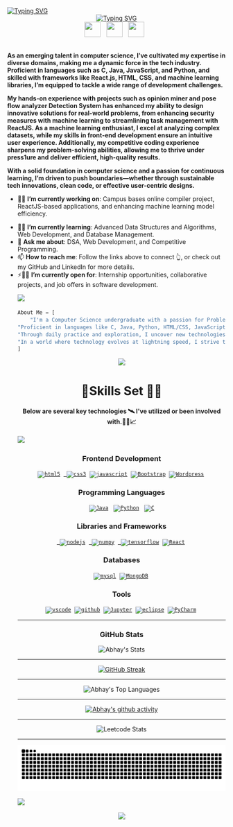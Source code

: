 <div>
    <div align="left">
        <a href="https://git.io/typing-svg"><img src="https://readme-typing-svg.herokuapp.com?font=Jersey+10+Charted&duration=900&pause=1&color=106FF7&random=false&width=435&lines=Abhay+Gupta;Abhay" alt="Typing SVG" /></a>
    </div>
    </div>
    <div align="center">
        <a href="https://git.io/typing-svg"><img src="https://readme-typing-svg.herokuapp.com?font=Jersey+25+&weight=500&size=25&pause=700&random=false&width=435&lines=Hi+%F0%9F%91%8B+I'm+Abhay+Gupta;Software+Developer;Web+Development;Algorithms;" alt="Typing SVG" /></a>
    </div>
    <div align="center">
<a href="https://leetcode.com/u/abhaygupta_1/"><img src="https://upload.wikimedia.org/wikipedia/commons/1/19/LeetCode_logo_black.png" width="37" height="35" style="margin-right: 10px;" /></a>
          <a href="mailto:abhaygu2789@gmail.com"><img src="https://www.logo.wine/a/logo/Gmail/Gmail-Logo.wine.svg" width="37" height="35" style="margin-right: 10px;" /></a>
    <a href="https://www.linkedin.com/in/abhay-gupta-2ag789/"><img src="https://upload.wikimedia.org/wikipedia/commons/thumb/f/f8/LinkedIn_icon_circle.svg/1200px-LinkedIn_icon_circle.svg.png" width="37" height="35" style="margin-right: 10px;" /></a>
    </div>
<div align="left">
        <br />
        <p>
            <strong>
             As an emerging talent in computer science, I’ve cultivated my expertise in diverse domains, making me a dynamic force in the tech industry. Proficient in languages such as C, Java, JavaScript, and Python, and skilled with frameworks like React.js, HTML, CSS, and machine learning libraries, I’m equipped to tackle a wide range of development challenges.

My hands-on experience with projects such as opinion miner and pose flow analyzer Detection System has enhanced my ability to design innovative solutions for real-world problems, from enhancing security measures with machine learning to streamlining task management with ReactJS. As a machine learning enthusiast, I excel at analyzing complex datasets, while my skills in front-end development ensure an intuitive user experience. Additionally, my competitive coding experience sharpens my problem-solving abilities, allowing me to thrive under press1ure and deliver efficient, high-quality results.

With a solid foundation in computer science and a passion for continuous learning, I’m driven to push boundaries—whether through sustainable tech innovations, clean code, or effective user-centric designs.
            </strong>
        </p>
        <ul>
           <li>🔭🚀 <b>I’m currently working on</b>: Campus bases online compiler project, ReactJS-based applications, and enhancing machine learning model efficiency.</li>
<li>🌱🧠 <b>I’m currently learning</b>: Advanced Data Structures and Algorithms, Web Development, and Database Management.</li>
<li>💬 <b>Ask me about</b>: DSA, Web Development, and Competitive Programming.</li>
<li>📫 <b>How to reach me</b>: Follow the links above to connect 👆, or check out my GitHub and LinkedIn for more details.</li>
<li>⚡🐱‍🏍 <b>I’m currently open for</b>: Internship opportunities, collaborative projects, and job offers in software development.</li>

            
<a><img src="https://user-images.githubusercontent.com/73097560/115834477-dbab4500-a447-11eb-908a-139a6edaec5c.gif"></a>


```py
About Me = [
    "I'm a Computer Science undergraduate with a passion for Problem Solving and Web Development, constantly on a journey of continuous learning and innovation."
"Proficient in languages like C, Java, Python, HTML/CSS, JavaScript, and experienced with frameworks like ReactJS, I am dedicated to developing efficient solutions across various domains."
"Through daily practice and exploration, I uncover new technologies and sharpen my skills in data analysis and software development."
"In a world where technology evolves at lightning speed, I strive to write clean, optimized code and create impactful projects that push the boundaries of what's possible. 💻✨"
]
```
<div align="center">
     <a href="https://www.linkedin.com/in/abhay-gupta-2ag789/"><img src="https://user-images.githubusercontent.com/74038190/212284087-bbe7e430-757e-4901-90bf-4cd2ce3e1852.gif" width="100"></a>
    <h1>🧠Skills Set 🦾🤖</h1>
    <h4>Below are several key technologies 🛰 I've utilized or been involved with.👨‍💻📈</h4>
</div>
<a><img src="https://user-images.githubusercontent.com/73097560/115834477-dbab4500-a447-11eb-908a-139a6edaec5c.gif"></a>
<div align="center">
    <h3><b>Frontend Development</b></h3>
    <code><a href="#" target="_blank"><img src="https://upload.wikimedia.org/wikipedia/commons/thumb/6/61/HTML5_logo_and_wordmark.svg/512px-HTML5_logo_and_wordmark.svg.png" title="HTML5" alt="html5" width="40" height="40"/></a></code>&nbsp;
    <code><a href="#" target="_blank"> <img src="https://upload.wikimedia.org/wikipedia/commons/thumb/6/62/CSS3_logo.svg/800px-CSS3_logo.svg.png" title="CSS3" alt="css3" width="40" height="40"/></a></code>&nbsp;
    <code><a href="#" target="_blank"><img src="https://upload.wikimedia.org/wikipedia/commons/thumb/6/6a/JavaScript-logo.png/800px-JavaScript-logo.png" title="JavaScript" alt="javascript" width="40" height="40"/></a></code>&nbsp;
    <code><a href="#" target="_blank"><img src="https://github.com/ArkS0001/ArkS0001/assets/113760964/457970d7-70b3-4244-bdb8-aed8e0f6d3f0" title="Bootstrap" alt="Bootstrap" width="40" height="40"/></a></code>&nbsp;
    <code><a href="#" target="_blank"><img src="https://github.com/ArkS0001/ArkS0001/assets/113760964/38b510c4-5980-4865-b351-b1bc39915234" title="Wordpress" alt="Wordpress" width="40" height="40"/></a></code>&nbsp;
</div>

<div align="center">
    <h3><b>Programming Languages</b></h3>
     <code><a href="#" target="_blank"><img src="https://static.javatpoint.com/core/images/java-logo1.png" title="Java" alt="Java" height="40"/></a></code>&nbsp;&nbsp;
    <code><a href="#" target="_blank"><img src="https://upload.wikimedia.org/wikipedia/commons/thumb/c/c3/Python-logo-notext.svg/1869px-Python-logo-notext.svg.png" title="Python" alt="Python" height="40"/></a></code>&nbsp;&nbsp;
    <code><a href="#" target="_blank"><img src="https://upload.wikimedia.org/wikipedia/commons/1/19/C_Logo.png" title="C" alt="C" height="40"/></a></code>
</div>

<div align="center">
    <h3><b>Libraries and Frameworks</b></h3>
    <code><a href="#" target="_blank"> <img src="https://static-00.iconduck.com/assets.00/node-js-icon-227x256-913nazt0.png" title="NodeJS" alt="nodejs" height="40"/></a></code>&nbsp;
    <code><a href="#" target="_blank"> <img src="https://logosandtypes.com/wp-content/uploads/2024/02/NumPy.png" title="Numpy" alt="numpy" height="40"/></a></code>&nbsp;
    <code><a href="#" target="_blank"> <img src="https://upload.wikimedia.org/wikipedia/commons/thumb/2/2d/Tensorflow_logo.svg/1915px-Tensorflow_logo.svg.png" title="Tensorflow" alt="tensorflow" height="40"/></a></code>&nbsp;
    <code><a href="#" target="_blank"><img src="https://upload.wikimedia.org/wikipedia/commons/a/a7/React-icon.svg" title="React" alt="React" height="40"/></a></code>&nbsp;

</div>


<div align="center">
    <h3><b>Databases</b></h3>
    <code><a href="#" target="_blank"><img src="https://pngimg.com/uploads/mysql/mysql_PNG11.png" title="MySql" alt="mysql" height="40"/></a></code>&nbsp;
    <code><a href="#" target="_blank"><img src="https://github.com/ArkS0001/ArkS0001/assets/113760964/4b917130-00f5-4f0b-842c-634a29600699" title="MongoDB" alt="MongoDB" height="40"/></a></code>&nbsp;
</div>


<div align="center">
    <h3><b>Tools</b></h3>
    <code><a href="#" target="_blank"><img src="https://upload.wikimedia.org/wikipedia/commons/thumb/9/9a/Visual_Studio_Code_1.35_icon.svg/2048px-Visual_Studio_Code_1.35_icon.svg.png" title="VSCode" alt="vscode" width="40" height="40"/></a></code>&nbsp;
    <code><a href="#" target="_blank"><img src="https://logos-world.net/wp-content/uploads/2020/11/GitHub-Symbol.png" title="GitHub" alt="github" width="40" height="40"/></a></code>&nbsp;
    <code><a href="#" target="_blank"><img src="https://github.com/ArkS0001/ArkS0001/assets/113760964/c19d8e21-c373-47c7-926a-29a4bbe9898c" title="Git" alt="Jupyter" width="40" height="40"/></a></code>&nbsp;
    <code><a href="#" target="_blank"><img src="https://cdn.freebiesupply.com/logos/large/2x/eclipse-11-logo-png-transparent.png" title="Eclipse" alt="eclipse" width="40" height="40"/></a></code>&nbsp;
    <code><a href="#" target="_blank"><img src="https://resources.jetbrains.com/storage/products/pycharm/img/meta/pycharm_logo_300x300.png" title="PyCharm" alt="PyCharm" width="40" height="40"/></a></code>&nbsp;
</div>

<hr>

<div align="center"><h3><b>GitHub Stats</b></h3></div>
<div align="center">

![Abhay's Stats](https://github-readme-stats.vercel.app/api?username=abhay-2789&theme=transparent&show_icons=true&hide_border=false&count_private=true)


<hr>

<!--[![GitHub Streak](http://github-readme-streak-stats.herokuapp.com?user=ArkS0001&theme=transparent&count_private=true)](https://git.io/streak-stats)-->
[![GitHub Streak](http://github-readme-streak-stats.herokuapp.com?user=abhay-2789&theme=transparent&count_private=true)](https://git.io/streak-stats)


<hr>

 <!--![ Top Languages](https://github-readme-stats.vercel.app/api/top-langs/?username=ArkS0001&theme=transparent&show_icons=true&hide_border=false&layout=compact&count_private=true)-->

 ![Abhay's Top Languages](https://github-readme-stats.vercel.app/api/top-langs/?username=abhay-2789&theme=transparent&show_icons=true&hide_border=false&layout=compact&count_private=true)


<hr>

<!--[![ github activity](https://github-readme-activity-graph.vercel.app/graph?username=ArkS0001&theme=github-compact)]()-->

[![Abhay's github activity](https://github-readme-activity-graph.vercel.app/graph?username=abhay-2789&theme=github-compact)]()


<hr>

<!--![Leetcode Stats](https://leetcard.jacoblin.cool/XxArksxX?ext=activity)-->

![Leetcode Stats](https://leetcard.jacoblin.cool/abhaygupta_1?ext=activity)


<hr>

</div>

![snake gif](https://github.com/ArkS0001/ArkS0001/blob/output/github-contribution-grid-snake.svg)

[![](https://visitcount.itsvg.in/api?id=abhay-2789&label=Visitors&icon=0&pretty=true)]()

<p align="center">
     <img src="https://capsule-render.vercel.app/api?type=waving&height=100&color=gradient&section=footer&reversal=true&descAlign=5"/>
</p>
 
